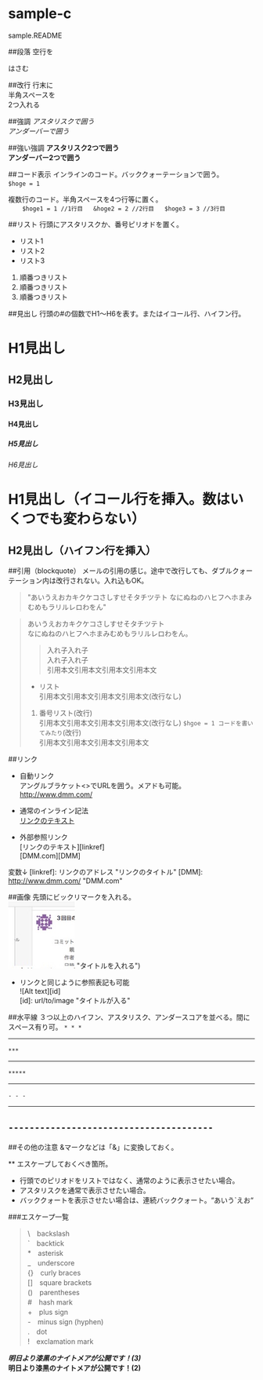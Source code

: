 # sample-c
sample.README

##段落
空行を

はさむ

##改行
行末に  
半角スペースを  
2つ入れる
 
##強調
*アスタリスクで囲う*  
_アンダーバーで囲う_
  
##強い強調
**アスタリスク2つで囲う**  
__アンダーバー2つで囲う__

##コード表示
インラインのコード。バッククォーテーションで囲う。  
`$hoge = 1`  

複数行のコード。半角スペースを4つ行等に置く。  
`    $hoge1 = 1 //1行目  
    &hoge2 = 2 //2行目  
    $hoge3 = 3 //3行目`

##リスト
行頭にアスタリスクか、番号ピリオドを置く。  
* リスト1
* リスト2
* リスト3

1. 順番つきリスト
2. 順番つきリスト
3. 順番つきリスト

##見出し
行頭の#の個数でH1〜H6を表す。またはイコール行、ハイフン行。
# H1見出し
## H2見出し
### H3見出し
#### H4見出し
##### H5見出し
###### H6見出し

H1見出し（イコール行を挿入。数はいくつでも変わらない）
======
H2見出し（ハイフン行を挿入）
----------

##引用（blockquote）
メールの引用の感じ。途中で改行しても、ダブルクォーテーション内は改行されない。入れ込もOK。
> "あいうえおカキクケコさしすせそタチツテト
なにぬねのハヒフヘホまみむめもラリルレロわをん"

> あいうえおカキクケコさしすせそタチツテト  
> なにぬねのハヒフヘホまみむめもラリルレロわをん。
> > 入れ子入れ子  
> > 入れ子入れ子  
> 引用本文引用本文引用本文引用本文
> * リスト  
> 引用本文引用本文引用本文引用本文(改行なし)
> 1. 番号リスト(改行)  
> 引用本文引用本文引用本文引用本文(改行なし)
> `$hgoe = 1 コードを書いてみたり`(改行)  
> 引用本文引用本文引用本文引用本文

##リンク
* 自動リンク  
アングルブラケット<>でURLを囲う。メアドも可能。  
<http://www.dmm.com/>

* 通常のインライン記法  
[リンクのテキスト](リンクのアドレス "リンクのタイトル")

* 外部参照リンク  
[リンクのテキスト][linkref]  
[DMM.com][DMM]  

変数↓
[linkref]: リンクのアドレス "リンクのタイトル"
[DMM]: http://www.dmm.com/ "DMM.com"

##画像
先頭にビックリマークを入れる。  
![Alt text](/img.jpg) "タイトルを入れる")

* リンクと同じように参照表記も可能  
![Alt text][id]  
[id]: url/to/image "タイトルが入る"

##水平線
３つ以上のハイフン、アスタリスク、アンダースコアを並べる。間にスペース有り可。
`* * *`  
* * *  
`***`  
***  
`*****`  
*****  
`- - -`  
- - -  
`---------------------------------------`  
---------------------------------------

##その他の注意
&マークなどは「&amp;」に変換しておく。  

** エスケープしておくべき箇所。
* 行頭でのピリオドをリストではなく、通常のように表示させたい場合。
* アスタリスクを通常で表示させたい場合。
* バッククォートを表示させたい場合は、連続バッククォート。“あいう`えお“

###エスケープ一覧
> \　backslash  
> `　backtick  
> *　asterisk  
> _　underscore  
> {}　curly braces  
> []　square brackets  
> ()　parentheses  
> #　hash mark  
> +　plus sign  
> -　minus sign (hyphen)  
> .　dot  
> !　exclamation mark

___明日より漆黒のナイトメアが公開です！(3)___  
__明日より漆黒のナイトメアが公開です！(2)__